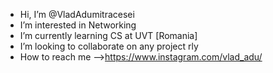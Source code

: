 - Hi, I’m @VladAdumitracesei
- I’m interested in Networking
- I’m currently learning CS at UVT [Romania]
- I’m looking to collaborate on any project rly 
- How to reach me -->https://www.instagram.com/vlad_adu/

<!---
VladAdumitracesei/VladAdumitracesei is a ✨ special ✨ repository because its `README.md` (this file) appears on your GitHub profile.
You can click the Preview link to take a look at your changes.
--->
